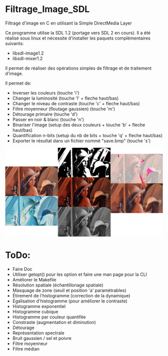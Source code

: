 # Filtrage_Image_SDL
Filtrage d'image en C en utilisant la Simple DirectMedia Layer

Ce programme utilise la SDL 1.2 (portage vers SDL 2 en cours).
Il a été réalisé sous linux et nécessite d'installer les paquets complémentaires suivants:
* libsdl-image1.2
* libsdl-mixer1.2

Il permet de réaliser des opérations simples de filtrage et de traitement d'image.

Il permet de:
* Inverser les couleurs (touche 'i')
* Changer la luminosité (touche 'l' + fleche haut/bas)
* Changer le niveau de contraste (touche 'c' + fleche haut/bas)
* Filtre moyenneur (floutage gaussien) (touche 'm')
* Détourage primaire (touche 'd')
* Passer en noir & blanc (touche 'n')
* Binariser l'image (setup des deux couleurs + touche 'b' + fleche haut/bas)
* Quantification n-bits (setup du nb de bits + touche 'q' + fleche haut/bas)
* Exporter le résultat dans un fichier nommé "save.bmp" (touche 's')

![Illustration de ce que fait le programme](./lenna-example.png)

# ToDo:
* Faire Doc
* Utiliser getopt() pour les option et faire une man page pour la CLI
* Améliorer le Makefile
* Résolution spatiale (échantillonage spatiale)
* Masquage de zone (seuil et position 'a' paramètrables)
* Étirement de l'histogramme (correction de la dynamique)
* Égalisation d'histogramme (pour améliorer le contraste)
* Histogramme exponentiel
* Histogramme cubique
* Histogramme par couleur quantifée
* Constraste (augmentation et diminution)
* Détourage
* Représentation spectrale
* Bruit gaussien / sel et poivre
* Filtre moyenneur
* Filtre médian

